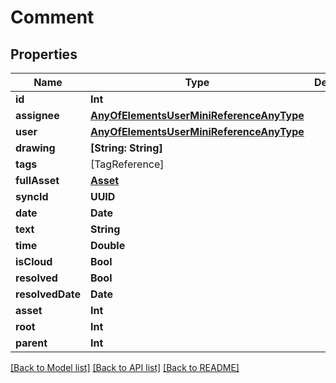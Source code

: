 # Comment

## Properties

Name | Type | Description | Notes
------------ | ------------- | ------------- | -------------
**id** | **Int** |  | 
**assignee** | [**AnyOfElementsUserMiniReferenceAnyType**](AnyOfElementsUserMiniReferenceAnyType.md) |  | [optional] 
**user** | [**AnyOfElementsUserMiniReferenceAnyType**](AnyOfElementsUserMiniReferenceAnyType.md) |  | [optional] 
**drawing** | **[String: String]** |  | [optional] 
**tags** | [TagReference] |  | [optional] 
**fullAsset** | [**Asset**](Asset.md) |  | [optional] 
**syncId** | **UUID** |  | [readonly] 
**date** | **Date** |  | [readonly] 
**text** | **String** |  | [optional] 
**time** | **Double** |  | [optional] 
**isCloud** | **Bool** |  | [optional] 
**resolved** | **Bool** |  | [optional] 
**resolvedDate** | **Date** |  | [optional] 
**asset** | **Int** |  | 
**root** | **Int** |  | [optional] 
**parent** | **Int** |  | [optional] 

[[Back to Model list]](../README.md#documentation-for-models) [[Back to API list]](../README.md#documentation-for-api-endpoints) [[Back to README]](../README.md)


